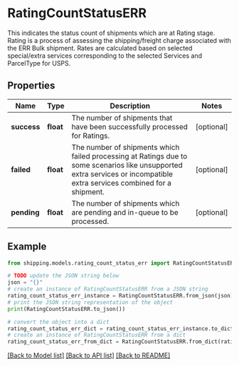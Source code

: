 # RatingCountStatusERR

This indicates the status count of shipments which are at Rating stage. Rating is a process of assessing the shipping/freight charge associated with the ERR Bulk shipment. Rates are calculated based on selected special/extra services corresponding to the selected Services and ParcelType for USPS.

## Properties

Name | Type | Description | Notes
------------ | ------------- | ------------- | -------------
**success** | **float** | The number of shipments that have been successfully processed for Ratings. | [optional] 
**failed** | **float** | The number of shipments which failed processing at Ratings due to some scenarios like unsupported extra services or incompatible extra services combined for a shipment. | [optional] 
**pending** | **float** | The number of shipments which are pending and in-queue to be processed. | [optional] 

## Example

```python
from shipping.models.rating_count_status_err import RatingCountStatusERR

# TODO update the JSON string below
json = "{}"
# create an instance of RatingCountStatusERR from a JSON string
rating_count_status_err_instance = RatingCountStatusERR.from_json(json)
# print the JSON string representation of the object
print(RatingCountStatusERR.to_json())

# convert the object into a dict
rating_count_status_err_dict = rating_count_status_err_instance.to_dict()
# create an instance of RatingCountStatusERR from a dict
rating_count_status_err_from_dict = RatingCountStatusERR.from_dict(rating_count_status_err_dict)
```
[[Back to Model list]](../README.md#documentation-for-models) [[Back to API list]](../README.md#documentation-for-api-endpoints) [[Back to README]](../README.md)


